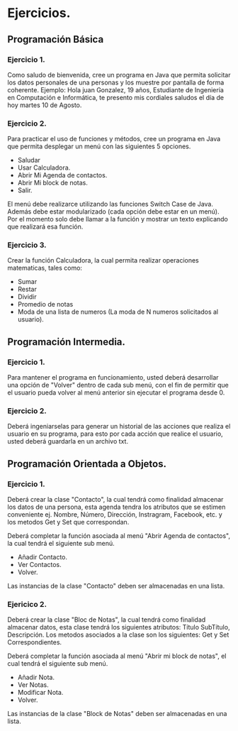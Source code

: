 # Ejercicios.
## Programación Básica
### Ejercicio 1.
Como saludo de bienvenida, cree un programa en Java que permita solicitar los datos personales de una personas y los muestre por pantalla
de forma coherente. Ejemplo: Hola juan Gonzalez, 19 años, Estudiante de Ingeniería en Computación e Informática, te presento mis cordiales
saludos el día de hoy martes 10 de Agosto.

### Ejercicio 2.
Para practicar el uso de funciones y métodos, cree un programa en Java que permita desplegar un menú con las siguientes 5 opciones.
* Saludar
* Usar Calculadora.
* Abrir Mi Agenda de contactos.
* Abrir Mi block de notas.
* Salir.

El menú debe realizarce utilizando las funciones Switch Case de Java. Además debe estar modularizado (cada opción debe estar en un menú).
Por el momento solo debe llamar a la función y mostrar un texto explicando que realizará esa función.

### Ejercicio 3.
Crear la función Calculadora, la cual permita realizar operaciones matematicas, tales como:
* Sumar
* Restar
* Dividir
* Promedio de notas
* Moda de una lista de numeros (La moda de N numeros solicitados al usuario).

## Programación Intermedia.
### Ejercicio 1.
Para mantener el programa en funcionamiento, usted deberá desarrollar una opción de "Volver" dentro de cada sub menú, con el fin de permitir
que el usuario pueda volver al menú anterior sin ejecutar el programa desde 0.

### Ejercicio 2.
Deberá ingeniarselas para generar un historial de las acciones que realiza el usuario en su programa, para esto por cada acción que realice
el usuario, usted deberá guardarla en un archivo txt.

## Programación Orientada a Objetos.
### Ejercicio 1.
Deberá crear la clase "Contacto", la cual tendrá como finalidad almacenar los datos de una persona, esta agenda tendra los atributos
que se estimen conveniente ej. Nombre, Número, Dirección, Instragram, Facebook, etc. y los metodos Get y Set que correspondan.

Deberá completar la función asociada al menú "Abrir Agenda de contactos", la cual tendrá el siguiente sub menú.
* Añadir Contacto.
* Ver Contactos.
* Volver.

Las instancias de la clase "Contacto" deben ser almacenadas en una lista.

### Ejericico 2.
Deberá crear la clase "Bloc de Notas", la cual tendrá como finalidad almacenar datos, esta clase tendrá los siguientes atributos: Título
SubTítulo, Descripción. Los metodos asociados a la clase son los siguientes: Get y Set Correspondientes.

Deberá completar la función asociada al menú "Abrir mi block de notas", el cual tendrá el siguiente sub menú.
* Añadir Nota.
* Ver Notas.
* Modificar Nota.
* Volver.

Las instancias de la clase "Block de Notas" deben ser almacenadas en una lista.

